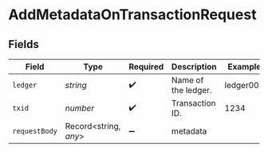 # AddMetadataOnTransactionRequest


## Fields

| Field                 | Type                  | Required              | Description           | Example               |
| --------------------- | --------------------- | --------------------- | --------------------- | --------------------- |
| `ledger`              | *string*              | :heavy_check_mark:    | Name of the ledger.   | ledger001             |
| `txid`                | *number*              | :heavy_check_mark:    | Transaction ID.       | 1234                  |
| `requestBody`         | Record<string, *any*> | :heavy_minus_sign:    | metadata              |                       |